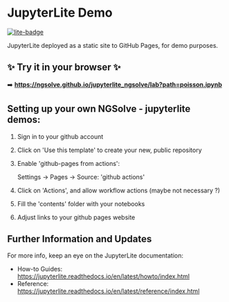 # JupyterLite Demo

[![lite-badge](https://jupyterlite.rtfd.io/en/latest/_static/badge.svg)](https://ngsolve.github.io/jupyterlite_ngsolve/lab?path=poisson.ipynb)

JupyterLite deployed as a static site to GitHub Pages, for demo purposes.

## ✨ Try it in your browser ✨

➡️ **https://ngsolve.github.io/jupyterlite_ngsolve/lab?path=poisson.ipynb**

## Setting up your own NGSolve - jupyterlite demos:

1. Sign in to your github account
   
3. Click on 'Use this template' to create your new, public repository
   
4. Enable 'github-pages from actions':

   Settings -> Pages -> Source: 'github actions'

5. Click on 'Actions', and allow workflow actions (maybe not necessary ?)

6. Fill the 'contents' folder with your notebooks

7. Adjust links to your github pages website

## Further Information and Updates

For more info, keep an eye on the JupyterLite documentation:

- How-to Guides: https://jupyterlite.readthedocs.io/en/latest/howto/index.html
- Reference: https://jupyterlite.readthedocs.io/en/latest/reference/index.html
